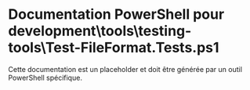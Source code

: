 # Documentation PowerShell pour development\tools\testing-tools\Test-FileFormat.Tests.ps1

Cette documentation est un placeholder et doit être générée par un outil PowerShell spécifique.

